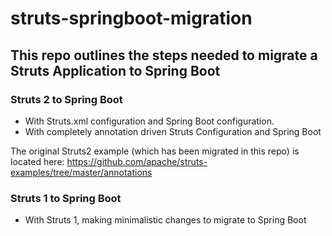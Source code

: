 # struts-springboot-migration 

## This repo outlines the steps needed to migrate a Struts Application to Spring Boot

### Struts 2 to Spring Boot
* With Struts.xml configuration and Spring Boot configuration.
* With completely annotation driven Struts Configuration and Spring Boot

The original Struts2 example (which has been migrated in this repo) is located here: https://github.com/apache/struts-examples/tree/master/annotations

### Struts 1 to Spring Boot

* With Struts 1, making minimalistic changes to migrate to Spring Boot